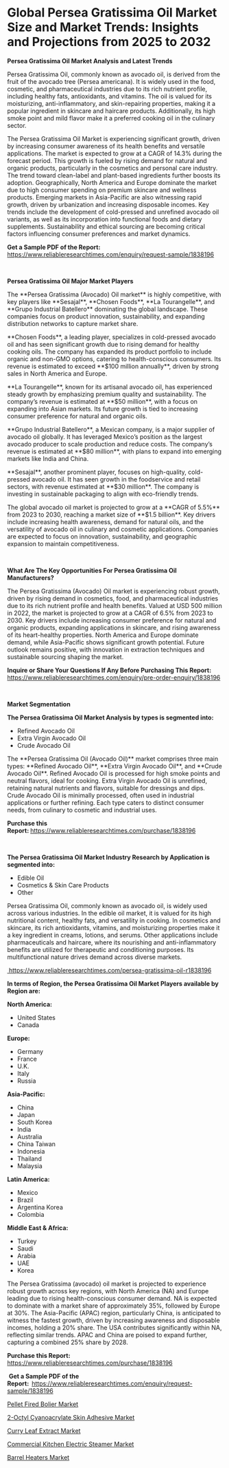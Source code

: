 <p><h1>Global Persea Gratissima Oil Market Size and Market Trends: Insights and Projections from 2025 to 2032</h1></p><p><strong>Persea Gratissima Oil Market Analysis and Latest Trends</strong></p>
<p><p>Persea Gratissima Oil, commonly known as avocado oil, is derived from the fruit of the avocado tree (Persea americana). It is widely used in the food, cosmetic, and pharmaceutical industries due to its rich nutrient profile, including healthy fats, antioxidants, and vitamins. The oil is valued for its moisturizing, anti-inflammatory, and skin-repairing properties, making it a popular ingredient in skincare and haircare products. Additionally, its high smoke point and mild flavor make it a preferred cooking oil in the culinary sector.</p><p>The Persea Gratissima Oil Market is experiencing significant growth, driven by increasing consumer awareness of its health benefits and versatile applications. The market is expected to grow at a CAGR of 14.3% during the forecast period. This growth is fueled by rising demand for natural and organic products, particularly in the cosmetics and personal care industry. The trend toward clean-label and plant-based ingredients further boosts its adoption. Geographically, North America and Europe dominate the market due to high consumer spending on premium skincare and wellness products. Emerging markets in Asia-Pacific are also witnessing rapid growth, driven by urbanization and increasing disposable incomes. Key trends include the development of cold-pressed and unrefined avocado oil variants, as well as its incorporation into functional foods and dietary supplements. Sustainability and ethical sourcing are becoming critical factors influencing consumer preferences and market dynamics.</p></p>
<p><strong>Get a Sample PDF of the Report:&nbsp;</strong> <a href="https://www.reliableresearchtimes.com/enquiry/request-sample/1838196?utm_campaign=2129&utm_medium=2&utm_source=Github&utm_content=ia&utm_term=26012025&utm_id=persea-gratissima-oil">https://www.reliableresearchtimes.com/enquiry/request-sample/1838196</a></p>
<p>&nbsp;</p>
<p><strong>Persea Gratissima Oil Major Market Players</strong></p>
<p><p>The **Persea Gratissima (Avocado) Oil market** is highly competitive, with key players like **Sesajal**, **Chosen Foods**, **La Tourangelle**, and **Grupo Industrial Batellero** dominating the global landscape. These companies focus on product innovation, sustainability, and expanding distribution networks to capture market share.</p><p>**Chosen Foods**, a leading player, specializes in cold-pressed avocado oil and has seen significant growth due to rising demand for healthy cooking oils. The company has expanded its product portfolio to include organic and non-GMO options, catering to health-conscious consumers. Its revenue is estimated to exceed **$100 million annually**, driven by strong sales in North America and Europe.</p><p>**La Tourangelle**, known for its artisanal avocado oil, has experienced steady growth by emphasizing premium quality and sustainability. The company’s revenue is estimated at **$50 million**, with a focus on expanding into Asian markets. Its future growth is tied to increasing consumer preference for natural and organic oils.</p><p>**Grupo Industrial Batellero**, a Mexican company, is a major supplier of avocado oil globally. It has leveraged Mexico’s position as the largest avocado producer to scale production and reduce costs. The company’s revenue is estimated at **$80 million**, with plans to expand into emerging markets like India and China.</p><p>**Sesajal**, another prominent player, focuses on high-quality, cold-pressed avocado oil. It has seen growth in the foodservice and retail sectors, with revenue estimated at **$30 million**. The company is investing in sustainable packaging to align with eco-friendly trends.</p><p>The global avocado oil market is projected to grow at a **CAGR of 5.5%** from 2023 to 2030, reaching a market size of **$1.5 billion**. Key drivers include increasing health awareness, demand for natural oils, and the versatility of avocado oil in culinary and cosmetic applications. Companies are expected to focus on innovation, sustainability, and geographic expansion to maintain competitiveness.</p></p>
<p>&nbsp;</p>
<p><strong>What Are The Key Opportunities For Persea Gratissima Oil Manufacturers?</strong></p>
<p><p>The Persea Gratissima (Avocado) Oil market is experiencing robust growth, driven by rising demand in cosmetics, food, and pharmaceutical industries due to its rich nutrient profile and health benefits. Valued at USD 500 million in 2022, the market is projected to grow at a CAGR of 6.5% from 2023 to 2030. Key drivers include increasing consumer preference for natural and organic products, expanding applications in skincare, and rising awareness of its heart-healthy properties. North America and Europe dominate demand, while Asia-Pacific shows significant growth potential. Future outlook remains positive, with innovation in extraction techniques and sustainable sourcing shaping the market.</p></p>
<p><strong>Inquire or Share Your Questions If Any Before Purchasing This Report:</strong> <a href="https://www.reliableresearchtimes.com/enquiry/pre-order-enquiry/1838196?utm_campaign=2129&utm_medium=2&utm_source=Github&utm_content=ia&utm_term=26012025&utm_id=persea-gratissima-oil">https://www.reliableresearchtimes.com/enquiry/pre-order-enquiry/1838196</a></p>
<p>&nbsp;</p>
<p><strong>Market Segmentation</strong></p>
<p><strong>The Persea Gratissima Oil Market Analysis by types is segmented into:</strong></p>
<p><ul><li>Refined Avocado Oil</li><li>Extra Virgin Avocado Oil</li><li>Crude Avocado Oil</li></ul></p>
<p><p>The **Persea Gratissima Oil (Avocado Oil)** market comprises three main types: **Refined Avocado Oil**, **Extra Virgin Avocado Oil**, and **Crude Avocado Oil**. Refined Avocado Oil is processed for high smoke points and neutral flavors, ideal for cooking. Extra Virgin Avocado Oil is unrefined, retaining natural nutrients and flavors, suitable for dressings and dips. Crude Avocado Oil is minimally processed, often used in industrial applications or further refining. Each type caters to distinct consumer needs, from culinary to cosmetic and industrial uses.</p></p>
<p><strong>Purchase this Report:&nbsp;</strong><a href="https://www.reliableresearchtimes.com/purchase/1838196?utm_campaign=2129&utm_medium=2&utm_source=Github&utm_content=ia&utm_term=26012025&utm_id=persea-gratissima-oil">https://www.reliableresearchtimes.com/purchase/1838196</a></p>
<p>&nbsp;</p>
<p><strong>The Persea Gratissima Oil Market Industry Research by Application is segmented into:</strong></p>
<p><ul><li>Edible Oil</li><li>Cosmetics & Skin Care Products</li><li>Other</li></ul></p>
<p><p>Persea Gratissima Oil, commonly known as avocado oil, is widely used across various industries. In the edible oil market, it is valued for its high nutritional content, healthy fats, and versatility in cooking. In cosmetics and skincare, its rich antioxidants, vitamins, and moisturizing properties make it a key ingredient in creams, lotions, and serums. Other applications include pharmaceuticals and haircare, where its nourishing and anti-inflammatory benefits are utilized for therapeutic and conditioning purposes. Its multifunctional nature drives demand across diverse markets.</p></p>
<p><a href="https://www.reliableresearchtimes.com/persea-gratissima-oil-r1838196?utm_campaign=2129&utm_medium=2&utm_source=Github&utm_content=ia&utm_term=26012025&utm_id=persea-gratissima-oil">&nbsp;https://www.reliableresearchtimes.com/persea-gratissima-oil-r1838196</a></p>
<p><strong>In terms of Region, the Persea Gratissima Oil Market Players available by Region are:</strong></p>
<p>
    <p> <strong> North America: </strong>
        <ul>
            <li>United States</li>
            <li>Canada</li>
        </ul>
        </p> 
    <p> <strong> Europe: </strong>
        <ul>
            <li>Germany</li>
            <li>France</li>
            <li>U.K.</li>
            <li>Italy</li>
            <li>Russia</li>
        </ul>
        </p> 
    <p> <strong> Asia-Pacific: </strong>
        <ul>
            <li>China</li>
            <li>Japan</li>
            <li>South Korea</li>
            <li>India</li>
            <li>Australia</li>
            <li>China Taiwan</li>
            <li>Indonesia</li>
            <li>Thailand</li>
            <li>Malaysia</li>
        </ul>
        </p> 
    <p> <strong> Latin America: </strong>
        <ul>
            <li>Mexico</li>
            <li>Brazil</li>
            <li>Argentina Korea</li>
            <li>Colombia</li>
        </ul>
        </p> 
    <p> <strong> Middle East & Africa: </strong>
        <ul>
            <li>Turkey</li>
            <li>Saudi</li>
            <li>Arabia</li>
            <li>UAE</li>
            <li>Korea</li>
        </ul>
    </p>
    </p>
<p><p>The Persea Gratissima (avocado) oil market is projected to experience robust growth across key regions, with North America (NA) and Europe leading due to rising health-conscious consumer demand. NA is expected to dominate with a market share of approximately 35%, followed by Europe at 30%. The Asia-Pacific (APAC) region, particularly China, is anticipated to witness the fastest growth, driven by increasing awareness and disposable incomes, holding a 20% share. The USA contributes significantly within NA, reflecting similar trends. APAC and China are poised to expand further, capturing a combined 25% share by 2028.</p></p>
<p><strong>Purchase this Report: </strong><a href="https://www.reliableresearchtimes.com/purchase/1838196?utm_campaign=2129&utm_medium=2&utm_source=Github&utm_content=ia&utm_term=26012025&utm_id=persea-gratissima-oil">https://www.reliableresearchtimes.com/purchase/1838196</a></p>
<p>&nbsp;<strong>Get a Sample PDF of the Report:&nbsp;&nbsp;</strong><a href="https://www.reliableresearchtimes.com/enquiry/request-sample/1838196?utm_campaign=2129&utm_medium=2&utm_source=Github&utm_content=ia&utm_term=26012025&utm_id=persea-gratissima-oil">https://www.reliableresearchtimes.com/enquiry/request-sample/1838196</a></p>
<p><strong></strong></p>
<p><p><a href="https://www.linkedin.com/pulse/pellet-fired-bolier-market-highlights-industry-growth-3z0kc?utm_campaign=2129&utm_medium=2&utm_source=Github&utm_content=ia&utm_term=26012025&utm_id=persea-gratissima-oil">Pellet Fired Bolier Market</a></p><p><a href="https://www.linkedin.com/pulse/unveiling-market-trends-global-2-octyl-cyanoacrylate-skin-dauff?utm_campaign=2129&utm_medium=2&utm_source=Github&utm_content=ia&utm_term=26012025&utm_id=persea-gratissima-oil">2-Octyl Cyanoacrylate Skin Adhesive Market</a></p><p><a href="https://www.linkedin.com/pulse/exploring-growth-potential-curry-leaf-extract-market-key-insights-qq4xf?utm_campaign=2129&utm_medium=2&utm_source=Github&utm_content=ia&utm_term=26012025&utm_id=persea-gratissima-oil">Curry Leaf Extract Market</a></p><p><a href="https://www.linkedin.com/pulse/comprehensive-analysis-commercial-kitchen-electric-steamer-market-hgaac?utm_campaign=2129&utm_medium=2&utm_source=Github&utm_content=ia&utm_term=26012025&utm_id=persea-gratissima-oil">Commercial Kitchen Electric Steamer Market</a></p><p><a href="https://www.linkedin.com/pulse/barrel-heaters-ecosystem-mapping-innovation-value-chains-2025-2032-fwxdf?utm_campaign=2129&utm_medium=2&utm_source=Github&utm_content=ia&utm_term=26012025&utm_id=persea-gratissima-oil">Barrel Heaters Market</a></p></p>